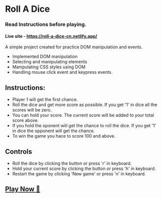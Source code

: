 # Roll A Dice

### Read Instructions before playing.

#### Live site - https://roll-a-dice-cn.netlify.app/

A simple project created for practice DOM manipulation and events.

- Implemented DOM manipulation
- Selecting and manipulating elements
- Manipulating CSS styles using DOM
- Handling mouse click event and keypress events.

## Instructions:

- Player 1 will get the first chance.
- Roll the dice and get more score as possible. If you get '1' in dice all the scores will be zero.
- You can hold your score. The current score will be added to your total score above.
- If you hold the oponent will get the chance to roll the dice. If you get '1' in dice the opponent will get the chance.
- To win the game you hace to score 100 and above.

## Controls

- Roll the dice by clicking the button or press 'r' in keyboard.
- Hold your current score by clicking the button or press 'h' in keyboard.
- Restart the game by clicking 'New game' or press 'n' in keyboard.

## [Play Now 🎉](https://roll-a-dice-cn.netlify.app/)
